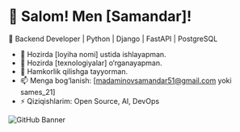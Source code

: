 # 👋 Salom! Men [Samandar]!

🚀 Backend Developer | Python | Django | FastAPI | PostgreSQL

- 🔭 Hozirda [loyiha nomi] ustida ishlayapman.
- 🌱 Hozirda [texnologiyalar] o‘rganayapman.
- 👯 Hamkorlik qilishga tayyorman.
- 📫 Menga bog‘lanish: [madaminovsamandar51@gmail.com yoki sames_21]
- ⚡ Qiziqishlarim: Open Source, AI, DevOps


![GitHub Banner](https://www.google.com/imgres?q=backend%20developer&imgurl=https%3A%2F%2Fverpex.com%2Fassets%2Fuploads%2Fimages%2Fblog%2FHow-to-become-a-Backend-Developer.jpg%3Fv%3D1665484477&imgrefurl=https%3A%2F%2Fverpex.com%2Fblog%2Fwebsite-tips%2Fhow-to-become-a-backend-developer&docid=vM0FJpixj2GvOM&tbnid=E-pUJKLDVjGyPM&vet=12ahUKEwjvjvml7r6LAxXlAxAIHR24AzkQM3oECBkQAA..i&w=5000&h=3333&hcb=2&ved=2ahUKEwjvjvml7r6LAxXlAxAIHR24AzkQM3oECBkQAA)
